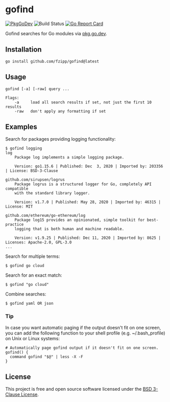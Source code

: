 # gofind

[![PkgGoDev](https://pkg.go.dev/badge/github.com/fzipp/gofind)](https://pkg.go.dev/github.com/fzipp/gofind)
![Build Status](https://github.com/fzipp/gofind/workflows/build/badge.svg)
[![Go Report Card](https://goreportcard.com/badge/github.com/fzipp/gofind)](https://goreportcard.com/report/github.com/fzipp/gofind)

Gofind searches for Go modules via [pkg.go.dev](https://pkg.go.dev).

## Installation

```
go install github.com/fzipp/gofind@latest
```

## Usage

```
gofind [-a] [-raw] query ...

Flags:
    -a     load all search results if set, not just the first 10 results
    -raw   don't apply any formatting if set
```

## Examples

Search for packages providing logging functionality:

```
$ gofind logging
log
    Package log implements a simple logging package.

    Version: go1.15.6 | Published: Dec  3, 2020 | Imported by: 203356 | License: BSD-3-Clause

github.com/sirupsen/logrus
    Package logrus is a structured logger for Go, completely API compatible
    with the standard library logger.

    Version: v1.7.0 | Published: May 28, 2020 | Imported by: 46315 | License: MIT

github.com/ethereum/go-ethereum/log
    Package log15 provides an opinionated, simple toolkit for best-practice
    logging that is both human and machine readable.

    Version: v1.9.25 | Published: Dec 11, 2020 | Imported by: 8625 | Licenses: Apache-2.0, GPL-3.0
...
```

Search for multiple terms:

```
$ gofind go cloud
```

Search for an exact match:

```
$ gofind "go cloud"
```

Combine searches:

```
$ gofind yaml OR json
```

### Tip

In case you want automatic paging if the output doesn't fit on one screen,
you can add the following function to your shell profile
(e.g. ~/.bash_profile) on Unix or Linux systems:

```
# Automatically page gofind output if it doesn't fit on one screen.
gofind() {
  command gofind "$@" | less -X -F
}
```

## License

This project is free and open source software licensed under the
[BSD 3-Clause License](LICENSE).
